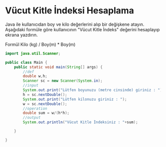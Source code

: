 # Vücut Kitle İndeksi Hesaplama
Java ile kullanıcıdan boy ve kilo değerlerini alıp bir değişkene atayın. Aşağıdaki formüle göre kullanıcının "Vücut Kitle İndeks" değerini hesaplayıp ekrana yazdırın.

Formül
Kilo (kg) / Boy(m) * Boy(m)

```java
import java.util.Scanner;

public class Main {
    public static void main(String[] args) {
        //def
        double w,h;
        Scanner sc = new Scanner(System.in);
        //input
        System.out.print("Lütfen boyunuzu (metre cinsinde) giriniz : ");
        h = sc.nextDouble();
        System.out.print("Lütfen kilonuzu giriniz : ");
        w = sc.nextDouble();
        //operation
        double sum = w/(h*h);
        //output
        System.out.println("Vücut Kitle İndeksiniz : "+sum);

    }

}
```